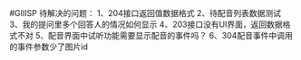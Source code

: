 #GIIISP
待解决的问题：
1、204接口返回值数据格式
2、待配音列表数据测试
3、我的提问里多个回答人的情况如何显示
4、203接口没有UI界面，返回数据格式不对
5、配音界面中试听功能需要显示配音的事件吗？
6、304配音事件中调用的事件参数少了图片id